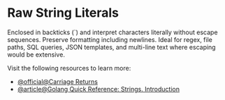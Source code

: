 # Raw String Literals

Enclosed in backticks (\`) and interpret characters literally without escape sequences. Preserve formatting including newlines. Ideal for regex, file paths, SQL queries, JSON templates, and multi-line text where escaping would be extensive.

Visit the following resources to learn more:

- [@official@Carriage Returns](https://go.dev/ref/spec)
- [@article@Golang Quick Reference: Strings. Introduction ](https://medium.com/@golangda/golang-quick-reference-strings-0d68bb036c29)
